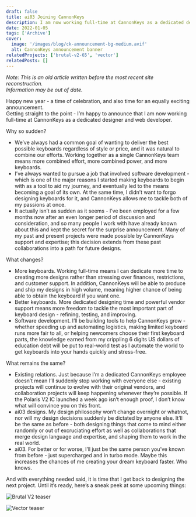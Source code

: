 ```yaml
---
draft: false
title: ai03 Joining CannonKeys
description: I am now working full-time at CannonKeys as a dedicated designer and web developer.
date: 2022-01-05
tags: ['Archive']
cover:
  image: '/images/blog/ck-announcement-bg-medium.avif'
  alt: CannonKeys announcement banner
relatedProjects: ['brutal-v2-65', 'vector']
relatedPosts: []
---
```

*Note: This is an old article written before the most recent site reconstruction.*  
*Information may be out of date.*  
  
Happy new year - a time of celebration, and also time for an equally exciting announcement.  
Getting straight to the point - I’m happy to announce that I am now working full-time at CannonKeys as a dedicated designer and web developer.  

Why so sudden?  
- We’ve always had a common goal of wanting to deliver the best possible keyboards regardless of style or price, and it was natural to combine our efforts. Working together as a single CannonKeys team means more combined effort, more combined power, and more keyboards.
- I’ve always wanted to pursue a job that involved software development - which is one of the major reasons I started making keyboards to begin with as a tool to aid my journey, and eventually led to the means becoming a goal of its own. At the same time, I didn’t want to forgo designing keyboards for it, and CannonKeys allows me to tackle both of my passions at once.
- It actually isn’t as sudden as it seems - I’ve been employed for a few months now after an even longer period of discussion and consideration, and so many people I work with have already known about this and kept the secret for the surprise announcement. Many of my past and present projects were made possible by CannonKeys support and expertise; this decision extends from these past collaborations into a path for future designs.
  
What changes?  
- More keyboards. Working full-time means I can dedicate more time to creating more designs rather than stressing over finances, restrictions, and customer support. In addition, CannonKeys will be able to produce and ship my designs in high volume, meaning higher chance of being able to obtain the keyboard if you want one.  
- Better keyboards. More dedicated designing time and powerful vendor support means more freedom to tackle the most important part of keyboard design - refining, testing, and improving.  
- Software development. I’ll be building tools to help CannonKeys grow - whether speeding up and automating logistics, making limited keyboard runs more fair to all, or helping newcomers choose their first keyboard parts, the knowledge earned from my crippling 6 digits US dollars of education debt will be put to real-world test as I automate the world to get keyboards into your hands quickly and stress-free.  
  
What remains the same?  
- Existing relations. Just because I’m a dedicated CannonKeys employee doesn’t mean I’ll suddenly stop working with everyone else - existing projects will continue to evolve with their original vendors, and collaboration projects will keep happening whenever they’re possible. If the Polaris V2 IC launched a week ago isn’t enough proof, I don’t know what will convince you on this front.  
- ai03 designs. My design philosophy won’t change overnight or whatnot, nor will my design decisions suddenly be dictated by anyone else. It’ll be the same as before - both designing things that come to mind either randomly or out of excruciating effort as well as collaborations that merge design language and expertise, and shaping them to work in the real world.  
- ai03. For better or for worse, I’ll just be the same person you’ve known from before - just supercharged and in turbo mode. Maybe this increases the chances of me creating your dream keyboard faster. Who knows.  
  
And with everything needed said, it is time that I get back to designing the next project. Until it’s ready, here’s a sneak peek at some upcoming things:  
  
![Brutal V2 teaser](/images/blog/ck-announcement-brutalv2-medium.avif)  
  
![Vector teaser](/images/blog/ck-announcement-vector-medium.avif)